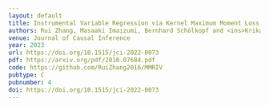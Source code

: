 ```yaml
---
layout: default
title: Instrumental Variable Regression via Kernel Maximum Moment Loss
authors: Rui Zhang, Masaaki Imaizumi, Bernhard Schölkopf and <ins>Krikamol Muandet</ins>
venue: Journal of Causal Inference
year: 2023
url: https://doi.org/10.1515/jci-2022-0073
pdf: https://arxiv.org/pdf/2010.07684.pdf
code: https://github.com/RuiZhang2016/MMRIV
pubtype: C
pubnumber: 4
doi: https://doi.org/10.1515/jci-2022-0073
---
```


